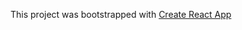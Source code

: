 This project was bootstrapped with [Create React App](https://github.com/facebook/create-react-app)
